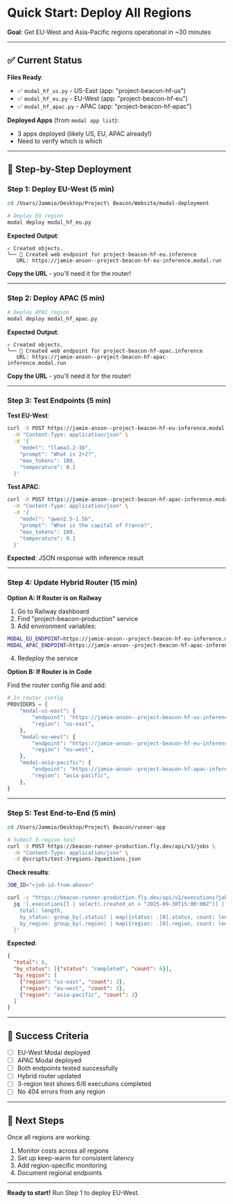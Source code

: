 # Quick Start: Deploy All Regions

**Goal**: Get EU-West and Asia-Pacific regions operational in ~30 minutes

---

## ✅ Current Status

**Files Ready**:
- ✅ `modal_hf_us.py` - US-East (app: "project-beacon-hf-us")
- ✅ `modal_hf_eu.py` - EU-West (app: "project-beacon-hf-eu")  
- ✅ `modal_hf_apac.py` - APAC (app: "project-beacon-hf-apac")

**Deployed Apps** (from `modal app list`):
- 3 apps deployed (likely US, EU, APAC already!)
- Need to verify which is which

---

## 🚀 Step-by-Step Deployment

### Step 1: Deploy EU-West (5 min)

```bash
cd /Users/Jammie/Desktop/Project\ Beacon/Website/modal-deployment

# Deploy EU region
modal deploy modal_hf_eu.py
```

**Expected Output**:
```
✓ Created objects.
└── 🔨 Created web endpoint for project-beacon-hf-eu.inference
   URL: https://jamie-anson--project-beacon-hf-eu-inference.modal.run
```

**Copy the URL** - you'll need it for the router!

---

### Step 2: Deploy APAC (5 min)

```bash
# Deploy APAC region
modal deploy modal_hf_apac.py
```

**Expected Output**:
```
✓ Created objects.
└── 🔨 Created web endpoint for project-beacon-hf-apac.inference
   URL: https://jamie-anson--project-beacon-hf-apac-inference.modal.run
```

**Copy the URL** - you'll need it for the router!

---

### Step 3: Test Endpoints (5 min)

**Test EU-West**:
```bash
curl -X POST https://jamie-anson--project-beacon-hf-eu-inference.modal.run \
  -H "Content-Type: application/json" \
  -d '{
    "model": "llama3.2-1b",
    "prompt": "What is 2+2?",
    "max_tokens": 100,
    "temperature": 0.1
  }'
```

**Test APAC**:
```bash
curl -X POST https://jamie-anson--project-beacon-hf-apac-inference.modal.run \
  -H "Content-Type: application/json" \
  -d '{
    "model": "qwen2.5-1.5b",
    "prompt": "What is the capital of France?",
    "max_tokens": 100,
    "temperature": 0.1
  }'
```

**Expected**: JSON response with inference result

---

### Step 4: Update Hybrid Router (15 min)

**Option A: If Router is on Railway**

1. Go to Railway dashboard
2. Find "project-beacon-production" service
3. Add environment variables:

```bash
MODAL_EU_ENDPOINT=https://jamie-anson--project-beacon-hf-eu-inference.modal.run
MODAL_APAC_ENDPOINT=https://jamie-anson--project-beacon-hf-apac-inference.modal.run
```

4. Redeploy the service

**Option B: If Router is in Code**

Find the router config file and add:

```python
# In router config
PROVIDERS = {
    "modal-us-east": {
        "endpoint": "https://jamie-anson--project-beacon-hf-us-inference.modal.run",
        "region": "us-east",
    },
    "modal-eu-west": {
        "endpoint": "https://jamie-anson--project-beacon-hf-eu-inference.modal.run",
        "region": "eu-west",
    },
    "modal-asia-pacific": {
        "endpoint": "https://jamie-anson--project-beacon-hf-apac-inference.modal.run",
        "region": "asia-pacific",
    },
}
```

---

### Step 5: Test End-to-End (5 min)

```bash
cd /Users/Jammie/Desktop/Project\ Beacon/runner-app

# Submit 3-region test
curl -X POST https://beacon-runner-production.fly.dev/api/v1/jobs \
  -H "Content-Type: application/json" \
  -d @scripts/test-3regions-2questions.json
```

**Check results**:
```bash
JOB_ID="<job-id-from-above>"

curl -s "https://beacon-runner-production.fly.dev/api/v1/executions?jobspec_id=$JOB_ID" | \
  jq '[.executions[] | select(.created_at > "2025-09-30T15:00:00Z")] | {
    total: length,
    by_status: group_by(.status) | map({status: .[0].status, count: length}),
    by_region: group_by(.region) | map({region: .[0].region, count: length})
  }'
```

**Expected**:
```json
{
  "total": 6,
  "by_status": [{"status": "completed", "count": 6}],
  "by_region": [
    {"region": "us-east", "count": 2},
    {"region": "eu-west", "count": 2},
    {"region": "asia-pacific", "count": 2}
  ]
}
```

---

## 🎯 Success Criteria

- [ ] EU-West Modal deployed
- [ ] APAC Modal deployed  
- [ ] Both endpoints tested successfully
- [ ] Hybrid router updated
- [ ] 3-region test shows 6/6 executions completed
- [ ] No 404 errors from any region

---

## 📝 Next Steps

Once all regions are working:
1. Monitor costs across all regions
2. Set up keep-warm for consistent latency
3. Add region-specific monitoring
4. Document regional endpoints

---

**Ready to start!** Run Step 1 to deploy EU-West.
